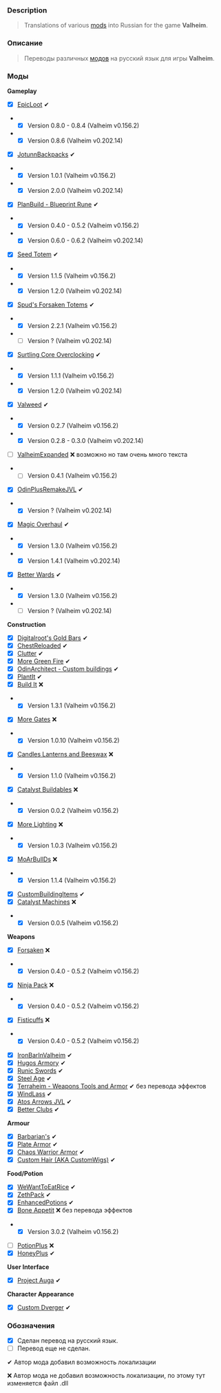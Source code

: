 ### Description

> Translations of various [mods](https://www.nexusmods.com/valheim/) into Russian for the game **Valheim**. 

### Описание
> Переводы различных [модов](https://www.nexusmods.com/valheim/) на русский язык для игры **Valheim**.

### Моды

**Gameplay**
 - [X] [EpicLoot](https://valheim.thunderstore.io/package/RandyKnapp/EpicLoot/) ✔
 - -  [X] Version 0.8.0 - 0.8.4 (Valheim v0.156.2)
 - -  [X] Version 0.8.6 (Valheim v0.202.14)
 - [X] [JotunnBackpacks](https://valheim.thunderstore.io/package/EmrikNorth_and_Aedenthorn/JotunnBackpacks/) ✔
 - - [X] Version 1.0.1 (Valheim v0.156.2)
 - - [X] Version 2.0.0 (Valheim v0.202.14)
 - [X] [PlanBuild - Blueprint Rune](https://valheim.thunderstore.io/package/MathiasDecrock/PlanBuild/) ✔
 - - [X] Version 0.4.0 - 0.5.2 (Valheim v0.156.2)
 - - [X] Version 0.6.0 - 0.6.2 (Valheim v0.202.14)
 - [X] [Seed Totem](https://valheim.thunderstore.io/package/MathiasDecrock/SeedTotem/) ✔
 - - [X] Version 1.1.5 (Valheim v0.156.2)
 - - [X] Version 1.2.0 (Valheim v0.202.14)
 - [X] [Spud's Forsaken Totems](https://valheim.thunderstore.io/package/SpudTatterson/SpudsForsakenTotems/) ✔
 - - [X] Version 2.2.1 (Valheim v0.156.2)
 - - [ ] Version ? (Valheim v0.202.14)
 - [X] [Surtling Core Overclocking](https://valheim.thunderstore.io/package/MathiasDecrock/SurtlingCoreOverclocking/) ✔
 - - [X] Version 1.1.1 (Valheim v0.156.2)
 - - [X] Version 1.2.0 (Valheim v0.202.14)
 - [X] [Valweed](https://valheim.thunderstore.io/package/dannypacquiao/Valweed/) ✔
 - - [X] Version 0.2.7 (Valheim v0.156.2)
 - - [X] Version 0.2.8 - 0.3.0 (Valheim v0.202.14)
 - [ ] [ValheimExpanded](https://www.nexusmods.com/valheim/mods/1154) ❌ возможно но там очень много текста
 - - [ ] Version 0.4.1 (Valheim v0.156.2)
 - [X] [OdinPlusRemakeJVL](https://github.com/Digitalroot-Valheim/OdinPlusRemakeJVL) ✔
 - - [X] Version ? (Valheim v0.202.14)
 - [X] [Magic Overhaul](https://valheim.thunderstore.io/package/KGvalheim/MagicOverhaul/) ✔
 - - [X] Version 1.3.0 (Valheim v0.156.2)
 - - [X] Version 1.4.1 (Valheim v0.202.14)
 - [X] [Better Wards](https://valheim.thunderstore.io/package/Azumatt/BetterWards/) ✔
 - - [X] Version 1.3.0 (Valheim v0.156.2)
 - - [ ] Version ? (Valheim v0.202.14)
 
**Construction**
 - [X] [Digitalroot's Gold Bars](https://www.nexusmods.com/valheim/mods/1448) ✔
 - [X] [ChestReloaded](https://www.nexusmods.com/valheim/mods/653) ✔
 - [X] [Clutter](https://www.nexusmods.com/valheim/mods/1350) ✔
 - [X] [More Green Fire](https://www.nexusmods.com/valheim/mods/1352) ✔
 - [X] [OdinArchitect - Custom buildings](https://www.nexusmods.com/valheim/mods/1174) ✔
 - [X] [PlantIt](https://www.nexusmods.com/valheim/mods/1251) ✔
 - [X] [Build It](https://valheim.thunderstore.io/package/OdinPlus/BuildIt/) ❌
 - - [X] Version 1.3.1 (Valheim v0.156.2)
 - [X] [More Gates](https://valheim.thunderstore.io/package/RagnarokHCRP/MoreGates/) ❌
 - - [X] Version 1.0.10 (Valheim v0.156.2)
 - [X] [Candles Lanterns and Beeswax](https://valheim.thunderstore.io/package/MagikarpSushiCandlesLantern/CandlesLanternBeeswax/) ❌
 - - [X] Version 1.1.0 (Valheim v0.156.2)
 - [X] [Catalyst Buildables](https://www.nexusmods.com/valheim/mods/1335) ❌
 - - [X] Version 0.0.2 (Valheim v0.156.2)
 - [X] [More Lighting](https://www.nexusmods.com/valheim/mods/1214) ❌
 - - [X] Version 1.0.3 (Valheim v0.156.2)
 - [X] [MoArBuIlDs](https://valheim.thunderstore.io/package/OdinPlus/MoArBuIlDs/) ❌
 - - [X] Version 1.1.4 (Valheim v0.156.2)
 - [X] [CustomBuildingItems](https://valheim.thunderstore.io/package/Smallo/CustomBuildingItems/) ✔
 - [X] [Catalyst Machines](https://www.nexusmods.com/valheim/mods/1306) ❌
 - - [X] Version 0.0.5 (Valheim v0.156.2)

**Weapons**
 - [X] [Forsaken](https://www.nexusmods.com/valheim/mods/799) ❌
 - - [X] Version 0.4.0 - 0.5.2 (Valheim v0.156.2)
 - [X] [Ninja Pack](https://www.nexusmods.com/valheim/mods/1182) ❌
 - - [X] Version 0.4.0 - 0.5.2 (Valheim v0.156.2)
 - [X] [Fisticuffs](https://valheim.thunderstore.io/package/OdinPlus/Fisticuffs/) ❌
 - - [X] Version 0.4.0 - 0.5.2 (Valheim v0.156.2)
 - [X] [IronBarInValheim](https://www.nexusmods.com/valheim/mods/1196) ✔
 - [X] [Hugos Armory](https://www.nexusmods.com/valheim/mods/1189) ✔
 - [X] [Runic Swords](https://valheim.thunderstore.io/package/OdinPlus/RunicSwords/) ✔
 - [X] [Steel Age](https://www.nexusmods.com/valheim/mods/1143) ✔
 - [X] [Terraheim - Weapons Tools and Armor](https://www.nexusmods.com/valheim/mods/803) ✔ без перевода эффектов
 - [X] [WindLass](https://www.nexusmods.com/valheim/mods/1209) ✔
 - [X] [Atos Arrows JVL](https://www.nexusmods.com/valheim/mods/1301) ✔
 - [X] [Better Clubs](https://www.nexusmods.com/valheim/mods/1288) ✔

**Armour**
 - [X] [Barbarian's](https://www.nexusmods.com/valheim/mods/640) ✔
 - [X] [Plate Armor](https://www.nexusmods.com/valheim/mods/567) ✔
 - [X] [Chaos Warrior Armor](https://www.nexusmods.com/valheim/mods/1215) ✔
 - [X] [Custom Hair (AKA CustomWigs)](https://www.nexusmods.com/valheim/mods/1236) ✔

**Food/Potion**
 - [X] [WeWantToEatRice](https://www.nexusmods.com/valheim/mods/1225) ✔
 - [X] [ZethPack](https://www.nexusmods.com/valheim/mods/1242) ✔
 - [X] [EnhancedPotions](https://valheim.thunderstore.io/package/hbocao/EnhancedPotions/) ✔
 - [X] [Bone Appetit](https://valheim.thunderstore.io/package/RockerKitten/BoneAppetit/) ❌ без перевода эффектов
 - - [X] Version 3.0.2 (Valheim v0.156.2)
 - [ ] [PotionPlus](https://valheim.thunderstore.io/package/OdinPlus/PotionPlus/) ❌
 - [X] [HoneyPlus](https://valheim.thunderstore.io/package/OhhLoz/HoneyPlus/) ✔

**User Interface**
 - [X] [Project Auga](https://www.nexusmods.com/valheim/mods/1413) ✔

**Character Appearance**
 - [X] [Custom Dverger](https://www.nexusmods.com/valheim/mods/1351) ✔


### Обозначения

- [X] Сделан перевод на русский язык.
- [ ] Перевод еще не сделан.

 ✔ Автор мода добавил возможность локализации
 
 ❌ Автор мода не добавил возможность локализации, по этому тут изменяется файл .dll
